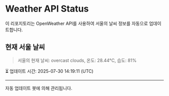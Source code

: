 
# Weather API Status

이 리포지토리는 OpenWeather API를 사용하여 서울의 날씨 정보를 자동으로 업데이트합니다.

## 현재 서울 날씨
> 서울의 현재 날씨: overcast clouds, 온도: 28.44°C, 습도: 81%

⏳ 업데이트 시간: 2025-07-30 14:19:11 (UTC)

---
자동 업데이트 봇에 의해 관리됩니다.
